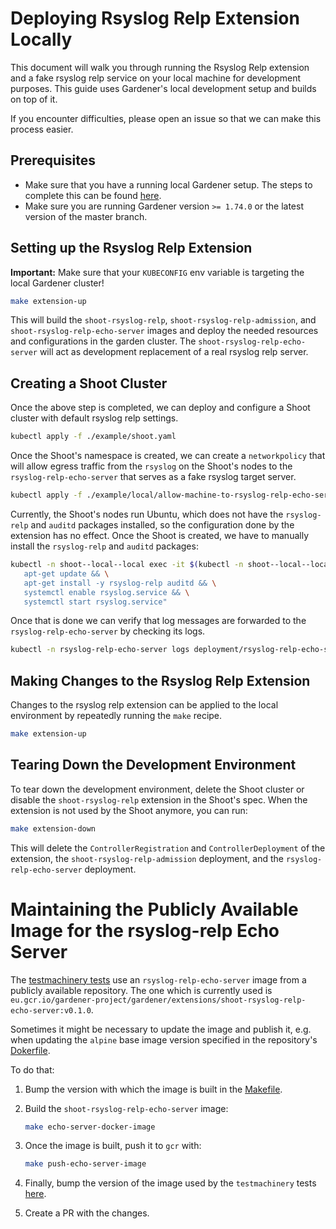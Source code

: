 # Deploying Rsyslog Relp Extension Locally

This document will walk you through running the Rsyslog Relp extension and a fake rsyslog relp service on your local machine for development purposes. This guide uses Gardener's local development setup and builds on top of it.

If you encounter difficulties, please open an issue so that we can make this process easier.

## Prerequisites

- Make sure that you have a running local Gardener setup. The steps to complete this can be found [here](https://github.com/gardener/gardener/blob/master/docs/deployment/getting_started_locally.md).
- Make sure you are running Gardener version `>= 1.74.0` or the latest version of the master branch.

## Setting up the Rsyslog Relp Extension

**Important:** Make sure that your `KUBECONFIG` env variable is targeting the local Gardener cluster!

```bash
make extension-up
```

This will build the `shoot-rsyslog-relp`, `shoot-rsyslog-relp-admission`, and `shoot-rsyslog-relp-echo-server` images and deploy the needed resources and configurations in the garden cluster. The `shoot-rsyslog-relp-echo-server` will act as development replacement of a real rsyslog relp server.

## Creating a Shoot Cluster

Once the above step is completed, we can deploy and configure a Shoot cluster with default rsyslog relp settings.

```bash
kubectl apply -f ./example/shoot.yaml
```

Once the Shoot's namespace is created, we can create a `networkpolicy` that will allow egress traffic from the `rsyslog` on the Shoot's nodes to the `rsyslog-relp-echo-server` that serves as a fake rsyslog target server.

```bash
kubectl apply -f ./example/local/allow-machine-to-rsyslog-relp-echo-server-netpol.yaml
```

Currently, the Shoot's nodes run Ubuntu, which does not have the `rsyslog-relp` and `auditd` packages installed, so the configuration done by the extension has no effect.
Once the Shoot is created, we have to manually install the `rsyslog-relp` and `auditd` packages:

```bash
kubectl -n shoot--local--local exec -it $(kubectl -n shoot--local--local get po -l app=machine,machine-provider=local -o name) -- bash -c "
   apt-get update && \
   apt-get install -y rsyslog-relp auditd && \
   systemctl enable rsyslog.service && \
   systemctl start rsyslog.service"
```

Once that is done we can verify that log messages are forwarded to the `rsyslog-relp-echo-server` by checking its logs.

```bash
kubectl -n rsyslog-relp-echo-server logs deployment/rsyslog-relp-echo-server
```

## Making Changes to the Rsyslog Relp Extension

Changes to the rsyslog relp extension can be applied to the local environment by repeatedly running the `make` recipe.

```bash
make extension-up
```

## Tearing Down the Development Environment

To tear down the development environment, delete the Shoot cluster or disable the `shoot-rsyslog-relp` extension in the Shoot's spec. When the extension is not used by the Shoot anymore, you can run:

```bash
make extension-down
```

This will delete the `ControllerRegistration` and `ControllerDeployment` of the extension, the `shoot-rsyslog-relp-admission` deployment, and the `rsyslog-relp-echo-server` deployment.

# Maintaining the Publicly Available Image for the rsyslog-relp Echo Server

The [testmachinery tests](../../test/testmachinery/shoot/) use an `rsyslog-relp-echo-server` image from a publicly available repository. The one which is currently used is `eu.gcr.io/gardener-project/gardener/extensions/shoot-rsyslog-relp-echo-server:v0.1.0`.

Sometimes it might be necessary to update the image and publish it, e.g. when updating the `alpine` base image version specified in the repository's [Dokerfile](../../Dockerfile#L34).

To do that:
1. Bump the version with which the image is built in the [Makefile](../../Makefile#L14).
1. Build the `shoot-rsyslog-relp-echo-server` image:
   ```bash
   make echo-server-docker-image
   ```

1. Once the image is built, push it to `gcr` with:
   ```bash
   make push-echo-server-image
   ```

1. Finally, bump the version of the image used by the `testmachinery` tests [here](../../test/testmachinery/shoot/common_test.go).
1. Create a PR with the changes.